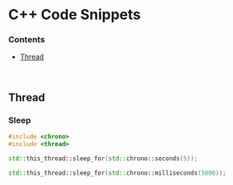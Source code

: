 # C++ Code Snippets

### Contents
+ [Thread](#thread)
<br>

## Thread

### Sleep
   
```cpp
#include <chrono>
#include <thread>

std::this_thread::sleep_for(std::chrono::seconds(5));

std::this_thread::sleep_for(std::chrono::milliseconds(5000));
```

